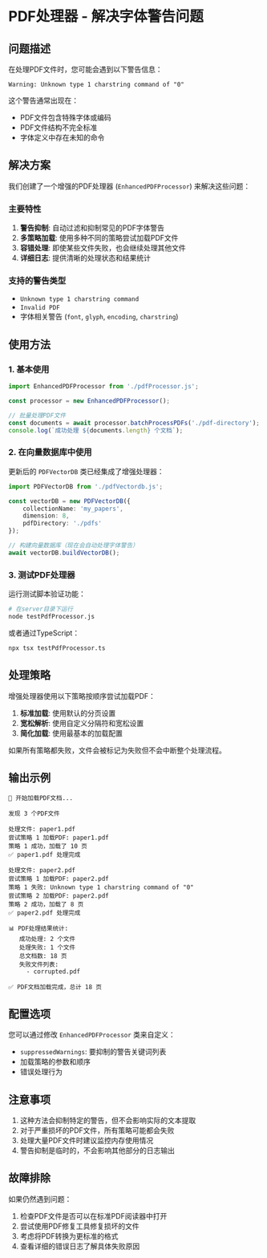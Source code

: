 # PDF处理器 - 解决字体警告问题

## 问题描述

在处理PDF文件时，您可能会遇到以下警告信息：
```
Warning: Unknown type 1 charstring command of "0"
```

这个警告通常出现在：
- PDF文件包含特殊字体或编码
- PDF文件结构不完全标准
- 字体定义中存在未知的命令

## 解决方案

我们创建了一个增强的PDF处理器 (`EnhancedPDFProcessor`) 来解决这些问题：

### 主要特性

1. **警告抑制**: 自动过滤和抑制常见的PDF字体警告
2. **多策略加载**: 使用多种不同的策略尝试加载PDF文件
3. **容错处理**: 即使某些文件失败，也会继续处理其他文件
4. **详细日志**: 提供清晰的处理状态和结果统计

### 支持的警告类型

- `Unknown type 1 charstring command`
- `Invalid PDF`
- 字体相关警告 (`font`, `glyph`, `encoding`, `charstring`)

## 使用方法

### 1. 基本使用

```typescript
import EnhancedPDFProcessor from './pdfProcessor.js';

const processor = new EnhancedPDFProcessor();

// 批量处理PDF文件
const documents = await processor.batchProcessPDFs('./pdf-directory');
console.log(`成功处理 ${documents.length} 个文档`);
```

### 2. 在向量数据库中使用

更新后的 `PDFVectorDB` 类已经集成了增强处理器：

```typescript
import PDFVectorDB from './pdfVectordb.js';

const vectorDB = new PDFVectorDB({
    collectionName: 'my_papers',
    dimension: 8,
    pdfDirectory: './pdfs'
});

// 构建向量数据库（现在会自动处理字体警告）
await vectorDB.buildVectorDB();
```

### 3. 测试PDF处理器

运行测试脚本验证功能：

```bash
# 在server目录下运行
node testPdfProcessor.js
```

或者通过TypeScript：

```bash
npx tsx testPdfProcessor.ts
```

## 处理策略

增强处理器使用以下策略按顺序尝试加载PDF：

1. **标准加载**: 使用默认的分页设置
2. **宽松解析**: 使用自定义分隔符和宽松设置
3. **简化加载**: 使用最基本的加载配置

如果所有策略都失败，文件会被标记为失败但不会中断整个处理流程。

## 输出示例

```
🚀 开始加载PDF文档...

发现 3 个PDF文件

处理文件: paper1.pdf
尝试策略 1 加载PDF: paper1.pdf
策略 1 成功，加载了 10 页
✅ paper1.pdf 处理完成

处理文件: paper2.pdf
尝试策略 1 加载PDF: paper2.pdf
策略 1 失败: Unknown type 1 charstring command of "0"
尝试策略 2 加载PDF: paper2.pdf
策略 2 成功，加载了 8 页
✅ paper2.pdf 处理完成

📊 PDF处理结果统计:
   成功处理: 2 个文件
   处理失败: 1 个文件
   总文档数: 18 页
   失败文件列表:
     - corrupted.pdf

✅ PDF文档加载完成，总计 18 页
```

## 配置选项

您可以通过修改 `EnhancedPDFProcessor` 类来自定义：

- `suppressedWarnings`: 要抑制的警告关键词列表
- 加载策略的参数和顺序
- 错误处理行为

## 注意事项

1. 这种方法会抑制特定的警告，但不会影响实际的文本提取
2. 对于严重损坏的PDF文件，所有策略可能都会失败
3. 处理大量PDF文件时建议监控内存使用情况
4. 警告抑制是临时的，不会影响其他部分的日志输出

## 故障排除

如果仍然遇到问题：

1. 检查PDF文件是否可以在标准PDF阅读器中打开
2. 尝试使用PDF修复工具修复损坏的文件
3. 考虑将PDF转换为更标准的格式
4. 查看详细的错误日志了解具体失败原因 